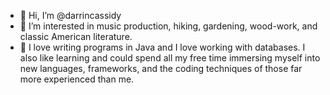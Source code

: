 - 👋 Hi, I’m @darrincassidy
- 👀 I’m interested in music production, hiking, gardening, wood-work, and classic American literature.
- 🌱 I love writing programs in Java and I love working with databases. I also like learning and could spend all my free time immersing myself into new languages, frameworks, and the coding techniques of those far more experienced than me. 




